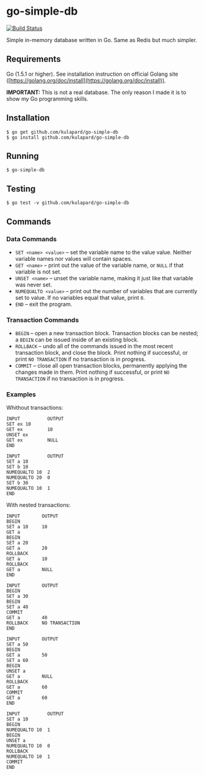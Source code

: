 # go-simple-db
[![Build Status](https://travis-ci.org/kulapard/go-simple-db.svg)](https://travis-ci.org/kulapard/go-simple-db)

Simple in-memory database written in Go. Same as Redis but much simpler.

## Requirements
Go (1.5.1 or higher). See installation instruction on official Golang site
([https://golang.org/doc/install](https://golang.org/doc/install)).

**IMPORTANT:** This is not a real database. The only reason I made it is to show my Go programming skills.

## Installation
```
$ go get github.com/kulapard/go-simple-db
$ go install github.com/kulapard/go-simple-db
```
## Running

```
$ go-simple-db
```

## Testing

```
$ go test -v github.com/kulapard/go-simple-db
```

## Commands
### Data Commands

- `SET <name> <value>` – set the variable name to the value value. Neither variable names nor values will contain spaces.
- `GET <name>` – print out the value of the variable name, or `NULL` if that variable is not set.
- `UNSET <name>` – unset the variable name, making it just like that variable was never set.
- `NUMEQUALTO <value>` – print out the number of variables that are currently set to value. If no variables equal that value, print `0`.
- `END` – exit the program.

### Transaction Commands

- `BEGIN` – open a new transaction block. Transaction blocks can be nested; a `BEGIN` can be issued inside of an existing block.
- `ROLLBACK` – undo all of the commands issued in the most recent transaction block, and close the block. Print nothing if successful, or print `NO TRANSACTION` if no transaction is in progress.
- `COMMIT` – close all open transaction blocks, permanently applying the changes made in them. Print nothing if successful, or print `NO TRANSACTION` if no transaction is in progress.

### Examples
Whithout transactions:
```
INPUT          OUTPUT
SET ex 10
GET ex         10
UNSET ex
GET ex         NULL
END
```
```
INPUT          OUTPUT
SET a 10
SET b 10
NUMEQUALTO 10  2
NUMEQUALTO 20  0
SET b 30
NUMEQUALTO 10  1
END
```

With nested transactions:
```
INPUT        OUTPUT
BEGIN
SET a 10     10 
GET a
BEGIN
SET a 20
GET a        20
ROLLBACK
GET a        10
ROLLBACK
GET a        NULL
END
```

```
INPUT        OUTPUT
BEGIN
SET a 30
BEGIN
SET a 40
COMMIT
GET a        40
ROLLBACK     NO TRANSACTION
END
```
```
INPUT        OUTPUT
SET a 50
BEGIN
GET a        50
SET a 60
BEGIN
UNSET a
GET a        NULL
ROLLBACK
GET a        60
COMMIT
GET a        60
END
```
```
INPUT          OUTPUT
SET a 10
BEGIN
NUMEQUALTO 10  1
BEGIN
UNSET a
NUMEQUALTO 10  0
ROLLBACK
NUMEQUALTO 10  1
COMMIT
END
```
